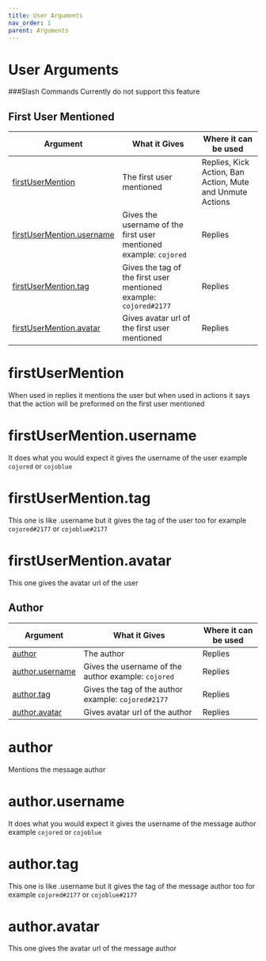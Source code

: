 ```yaml
---
title: User Arguments
nav_order: 1
parent: Arguments
---
```


# User Arguments
###Slash Commands Currently do not support this feature

## First User Mentioned

| Argument                                               | What it Gives                                                     | Where it can be used                                      |
| ------------------------------------------------------ | ----------------------------------------------------------------- | --------------------------------------------------------- |
| [firstUserMention](#firstusermention)                  | The first user mentioned                                          | Replies, Kick Action, Ban Action, Mute and Unmute Actions |
| [firstUserMention.username](#firstusermentionusername) | Gives the username of the first user mentioned example: `cojored` | Replies                                                   |
| [firstUserMention.tag](#firstusermentiontag)           | Gives the tag of the first user mentioned example: `cojored#2177` | Replies                                                   |
| [firstUserMention.avatar](#firstusermentionavatar)     | Gives avatar url of the first user mentioned                      | Replies                                                   |

# **firstUserMention**

When used in replies it mentions the user but when used in actions it says that
the action will be preformed on the first user mentioned

# **firstUserMention.username**

It does what you would expect it gives the username of the user example
`cojored` or `cojoblue`

# **firstUserMention.tag**

This one is like .username but it gives the tag of the user too for example
`cojored#2177` or `cojoblue#2177`

# **firstUserMention.avatar**

This one gives the avatar url of the user

## Author

| Argument                           | What it Gives                                       | Where it can be used |
| ---------------------------------- | --------------------------------------------------- | -------------------- |
| [author](#author)                  | The author                                          | Replies              |
| [author.username](#authorusername) | Gives the username of the author example: `cojored` | Replies              |
| [author.tag](#authortag)           | Gives the tag of the author example: `cojored#2177` | Replies              |
| [author.avatar](#authoravatar)     | Gives avatar url of the author                      | Replies              |

# **author**

Mentions the message author

# **author.username**

It does what you would expect it gives the username of the message author
example `cojored` or `cojoblue`

# **author.tag**

This one is like .username but it gives the tag of the message author too for
example `cojored#2177` or `cojoblue#2177`

# **author.avatar**

This one gives the avatar url of the message author
